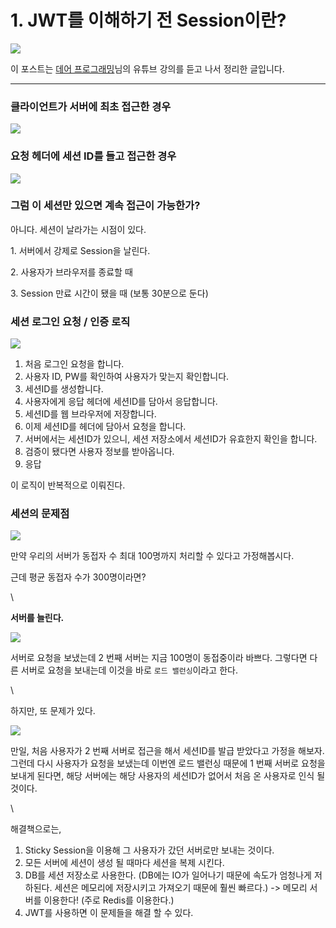 # 1. JWT를 이해하기 전 Session이란?



![](https://blog.kakaocdn.net/dn/ncoiH/btriFtdGjIR/QQxg383ADm7PJCseO6H2IK/img.png)

이 포스트는 [데어 프로그래밍](https://www.youtube.com/channel/UCVrhnbfe78ODeQglXtT1Elw)님의 유튜브 강의를 듣고 나서 정리한 글입니다.

***

### &#x20;

### 클라이언트가 서버에 최초 접근한 경우

![](https://blog.kakaocdn.net/dn/VJGu9/btriJoI7Wy9/D2LNPJKk2Gt1hKfYXqdi6K/img.png)

### &#x20;

### 요청 헤더에 세션 ID를 들고 접근한 경우

![](https://blog.kakaocdn.net/dn/bBUYwf/btriB7hL16P/MWwfXA8KtI0TUTOqxxmibK/img.png)

### &#x20;

### 그럼 이 세션만 있으면 계속 접근이 가능한가?

아니다. 세션이 날라가는 시점이 있다.

1\. 서버에서 강제로 Session을 날린다.

2\. 사용자가 브라우저를 종료할 때

3\. Session 만료 시간이 됐을 때 (보통 30분으로 둔다)

### &#x20;

### 세션 로그인 요청 / 인증 로직

![](https://blog.kakaocdn.net/dn/z62ZR/btriFjW0Ljd/jEgVhb5funkJ8jUJGjfxM0/img.png)

1. 처음 로그인 요청을 합니다.
2. 사용자 ID, PW를 확인하여 사용자가 맞는지 확인합니다.
3. 세션ID를 생성합니다.
4. 사용자에게 응답 헤더에 세션ID를 담아서 응답합니다.
5. 세션ID를 웹 브라우저에 저장합니다.
6. 이제 세션ID를 헤더에 담아서 요청을 합니다.
7. 서버에서는 세션ID가 있으니, 세션 저장소에서 세션ID가 유효한지 확인을 합니다.
8. 검증이 됐다면 사용자 정보를 받아옵니다.
9. 응답

이 로직이 반복적으로 이뤄진다.

### &#x20;

### 세션의 문제점

![](https://blog.kakaocdn.net/dn/bXxATM/btriFtSfP1H/YtDaNoyt1qpj6ptwqOKMBK/img.png)

만약 우리의 서버가 동접자 수 최대 100명까지 처리할 수 있다고 가정해봅시다.

근데 평균 동접자 수가 300명이라면?

\


**서버를 늘린다.**

![](https://blog.kakaocdn.net/dn/ICdBy/btriSkspp8C/eTPWuz3FCzcKaNNiHmokR0/img.png)

서버로 요청을 보냈는데 2 번째 서버는 지금 100명이 동접중이라 바쁘다. 그렇다면 다른 서버로 요청을 보내는데 이것을 바로 `로드 밸런싱`이라고 한다.

\


하지만, 또 문제가 있다.

![](https://blog.kakaocdn.net/dn/4M6Q2/btriGU3go88/E7jY90C8nwioYbVn5DVkUK/img.png)

만일, 처음 사용자가 2 번째 서버로 접근을 해서 세션ID를 발급 받았다고 가정을 해보자. 그런데 다시 사용자가 요청을 보냈는데 이번엔 로드 밸런싱 때문에 1 번째 서버로 요청을 보내게 된다면, 해당 서버에는 해당 사용자의 세션ID가 없어서 처음 온 사용자로 인식 될 것이다.

\


해결책으로는,

1. Sticky Session을 이용해 그 사용자가 갔던 서버로만 보내는 것이다.
2. 모든 서버에 세션이 생성 될 때마다 세션을 복제 시킨다.
3. DB를 세션 저장소로 사용한다. (DB에는 IO가 일어나기 때문에 속도가 엄청나게 저하된다. 세션은 메모리에 저장시키고 가져오기 때문에 훨씬 빠르다.) -> 메모리 서버를 이용한다! (주로 Redis를 이용한다.)
4. JWT를 사용하면 이 문제들을 해결 할 수 있다.
